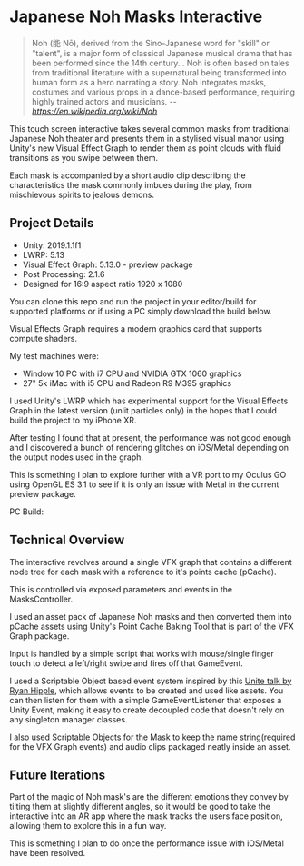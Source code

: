 # Japanese Noh Masks Interactive

> Noh (能 Nō), derived from the Sino-Japanese word for "skill" or "talent", is a major form of classical Japanese musical drama that has been performed since the 14th century... Noh is often based on tales from traditional literature with a supernatural being transformed into human form as a hero narrating a story. Noh integrates masks, costumes and various props in a dance-based performance, requiring highly trained actors and musicians. -- <cite>https://en.wikipedia.org/wiki/Noh</cite>

This touch screen interactive takes several common masks from traditional Japanese Noh theater and presents them in a stylised visual manor using Unity's new Visual Effect Graph to render them as point clouds with fluid transitions as you swipe between them.

Each mask is accompanied by a short audio clip describing the characteristics the mask commonly imbues during the play, from mischievous spirits to jealous demons.

## Project Details

* Unity: 2019.1.1f1
* LWRP: 5.13
* Visual Effect Graph: 5.13.0 - preview package
* Post Processing: 2.1.6
* Designed for 16:9 aspect ratio 1920 x 1080

You can clone this repo and run the project in your editor/build for supported platforms or if using a PC simply download the build below.

Visual Effects Graph requires a modern graphics card that supports compute shaders.

My test machines were:
* Window 10 PC with i7 CPU and NVIDIA GTX 1060 graphics
* 27" 5k iMac with i5 CPU and Radeon R9 M395 graphics

I used Unity's LWRP which has experimental support for the Visual Effects Graph in the latest version (unlit particles only) in the hopes that I could build the project to my iPhone XR.

After testing I found that at present, the performance was not good enough and I discovered a bunch of rendering glitches on iOS/Metal depending on the output nodes used in the graph.

This is something I plan to explore further with a VR port to my Oculus GO using OpenGL ES 3.1 to see if it is only an issue with Metal in the current preview package.

PC Build: 


## Technical Overview

The interactive revolves around a single VFX graph that contains a different node tree for each mask with a reference to it's points cache (pCache).

This is controlled via exposed parameters and events in the MasksController.

I used an asset pack of Japanese Noh masks and then converted them into pCache assets using Unity's Point Cache Baking Tool that is part of the VFX Graph package.

Input is handled by a simple script that works with mouse/single finger touch to detect a left/right swipe and fires off that GameEvent.

I used a Scriptable Object based event system inspired by this [Unite talk by Ryan Hipple](https://www.youtube.com/watch?v=raQ3iHhE_Kk), which allows events to be created and used like assets. You can then listen for them with a simple GameEventListener that exposes a Unity Event, making it easy to create decoupled code that doesn't rely on any singleton manager classes.

I also used Scriptable Objects for the Mask to keep the name string(required for the VFX Graph events) and audio clips packaged neatly inside an asset.


## Future Iterations

Part of the magic of Noh mask's are the different emotions they convey by tilting them at slightly different angles, so it would be good to take the interactive into an AR app where the mask tracks the users face position, allowing them to explore this in a fun way.

This is something I plan to do once the performance issue with iOS/Metal have been resolved.
